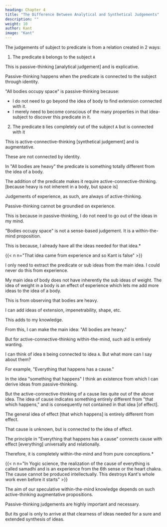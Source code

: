 ```yaml
---
heading: Chapter 4
title: "The Difference Between Analytical and Synthetical Judgements" 
description: ""
weight: 10
author: Kant
image: "Kant"
---
```



<!-- IV. Of The Difference Between Analytical and Synthetical Judgements. -->

The judgements of subject to predicate is from a relation created in 2 ways: 

 <!-- is cogitated (I mention affirmative judgements only here; the application to negative will be very easy), this relation is possible in two different ways. -->

1. The predicate `B` belongs to the subject `A`

This is passive-thinking [analytical judgement] and is explicative.

 <!-- as somewhat which is contained (though covertly) in the conception A; or -->

Passive-thinking happens when the predicate is connected to the subject through identity.

<!-- Analytical judgements (affirmative) are those in which the connection of the predicate with the subject is cogitated  -->

<!-- This adds in the predicate nothing to the conception of the subject, but only analyse it into its constituent conceptions, which were thought already in the subject, although in a confused manner;  -->

<!-- an analytical judgement are extended-->
"All bodies occupy space" is passive-thinking because:
- I do not need to go beyond the idea of body to find extension connected with it.
- I merely need to become conscious of the many properties in that idea-subject to discover this predicate in it.

<!-- which I think in that conception, in order to  -->
<!-- analyse the conception or -->

2. The predicate `B` lies completely out of the subject `A` but is connected with it

This is active-connective-thinking [synthetical judgement] and is augmentative. 
<!-- -->

These are not connected by identity.

 <!-- in which this connection is cogitated without , are called synthetical judgements.  -->

<!-- This adds to our conceptions of the subject a predicate which was not contained in it, and which no analysis could ever have discovered therein.  -->

In "All bodies are heavy" the predicate is something totally different from the idea of a body. 

<!-- that which I think in the mere conception of a body. By  -->

The addition of the predicate makes it require active-connective-thinking. [because heavy is not inherent in a body, but space is]

<!-- , therefore, it becomes a synthetical judgement. -->

Judgements of experience, as such, are always of active-thinking. 

<!-- synthetical.  -->

Passive-thinking cannot be groundied on experience.

This is because in passive-thinking, I do not need to go out of the ideas in my mind. 

 <!--  are extended sphere of my conceptions, and therefore recourse to the testimony of experience is quite unnecessary.  empirical  -->

"Bodies occupy space" is not a sense-based judgement. It is a within-the-mind proposition.

This is because, I already have all the ideas needed for that idea.*

{{< n n="That idea came from experience and so Kant is false" >}}

<!-- in my conception all the requisite conditions for the judgement, and  -->

I only need to extract the predicate or sub ideas from the main idea. I could never do this from experience.

 <!-- conception, according to the principle of contradiction, and thereby at the same time become conscious of the necessity of the judgement, a necessity which I could never learn from experience.  -->

My main idea of body does not have inherently the sub ideas of weight. The idea of weight in a body is an effect of experience which lets me add more ideas to the idea of a body. 

<!-- On the other hand, though at first I do not at all include the predicate of weight in my conception of body in general, that conception still indicates an object of experience, a part of the totality of experience, to which I can still add other parts;  -->

This is from observing that bodies are heavy.

I can add ideas of extension, impenetrability, shape, etc.

This adds to my knowledge. 

From this, I can make the main idea: "All bodies are heavy."

<!-- all which are cogitated in this conception. But now I extend my knowledge, and looking back on experience from which I had derived this conception of body, I find weight at all times connected with the above characteristics, and therefore I synthetically add to my conceptions this as a predicate, and say, "All bodies are heavy." Thus it is experience upon which rests the possibility of the synthesis of the predicate of weight with the conception of body, because both conceptions, although the one is not contained in the other, still belong to one another (only contingently, however), as parts of a whole, namely, of experience, which is itself a synthesis of intuitions. -->


 <!-- to synthetical judgements a priori, -->
But for active-connective-thinking within-the-mind, such aid is entirely wanting.

I can think of idea `B` being connected to idea `A`. But what more can I say about them?

<!-- If I go out of and beyond the conception A, in order to recognize another B as connected with it, what foundation have I to rest on, whereby to render the synthesis possible?  -->

<!-- I have here no longer the advantage of looking out in the sphere of experience for what I want. Let us take,  -->

For example, "Everything that happens has a cause." 

In the idea "something that happens" I think an existence from which I can derive ideas from passive-thinking. 

<!-- which a certain time antecedes, and from this I can derive analytical judgements. conception   conception conception-->

But the active-connective-thinking of a cause lies quite out of the above idea. The idea of cause indicates something entirely different from "that which happens," and is consequently not contained in that idea [of effect]. 

The general idea of effect [that which happens] is entirely different from effect. 

That cause is unknown, but is connected to the idea of effect. 


<!-- How then am I able to assert concerning the general conception—"that which happens"—something entirely different from that conception, and to recognize the conception of cause although not contained in it, yet as belonging to it, and even necessarily? 

What is here the unknown = X, upon which the understanding rests when it believes it has found, out of the conception A a foreign predicate B, which it nevertheless considers to be connected with it?  -->


The principle in "Everything that happens has a cause" connects cause with effect [everything] universally and relationally. 

Therefore, it is completely within-the-mind and from pure conceptions.*

{{< n n="In Yogic science, the realization of the cause of everything is called samadhi and is an experience from the 6th sense or the heart chakra. The cause cannot be produced intellectually. This destroys Kant's whole work even before it starts" >}}

<!-- It cannot be experience, because the principle adduced annexes the two representations, cause and effect, to the representation existence, not only with universality, which experience cannot give, but also with the expression of necessity, therefore  -->


 <!-- synthetical analytical  conceptions -->
The aim of our speculative within-the-mind knowledge depends on such active-thinking augmentative propositions.

Passive-thinking judgements are highly important and necessary.

But its goal is only to arrive at that clearness of ideas needed for a sure and extended synthesis of ideas.

<!-- , and this alone is a real acquisition. -->